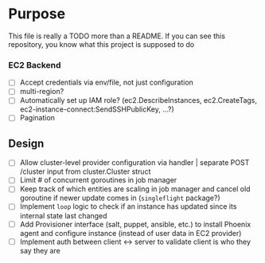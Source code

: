 # Purpose
This file is really a TODO more than a README. If you can see this repository, you know what this project is supposed to do

### EC2 Backend
 - [ ] Accept credentials via env/file, not just configuration
 - [ ] multi-region?
 - [ ] Automatically set up IAM role? (ec2.DescribeInstances, ec2.CreateTags, ec2-instance-connect:SendSSHPublicKey, …?)
 - [ ] Pagination

## Design
 - [ ] Allow cluster-level provider configuration via handler | separate POST /cluster input from cluster.Cluster struct
 - [ ] Limit # of concurrent goroutines in job manager
 - [ ] Keep track of which entities are scaling in job manager and cancel old goroutine if newer update comes in (`singleflight` package?)
 - [ ] Implement `loop` logic to check if an instance has updated since its internal state last changed
 - [ ] Add Provisioner interface (salt, puppet, ansible, etc.) to install Phoenix agent and configure instance (instead of user data in EC2 provider)
 - [ ] Implement auth between client <-> server to validate client is who they say they are
